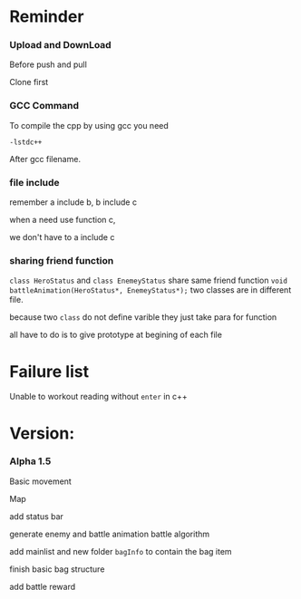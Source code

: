 # Reminder
### Upload and DownLoad
Before push and pull 

Clone first

### GCC Command
To compile the cpp by using gcc you need
```
-lstdc++
```
After gcc filename.

### file include
remember a include b, b include c

when a need use function c,

we don't have to a include c 

### sharing friend function

`class HeroStatus` and `class EnemeyStatus` share same friend function `void battleAnimation(HeroStatus*, EnemeyStatus*);` two classes are in different file.

because two `class` do not define varible they just take para for function

all have to do is to give prototype at begining of each file 

# Failure list
Unable to workout reading without `enter` in c++



# Version:
### Alpha 1.5
Basic movement

Map

add status bar

generate enemy and battle animation battle algorithm

add mainlist and new folder `bagInfo` to contain the bag item

finish basic bag structure

add battle reward